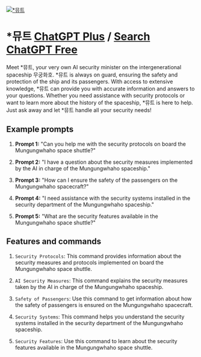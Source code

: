 
[![*뮤트](https://files.oaiusercontent.com/file-ky8EuXk9Rs9ebrgBkTUF3pBn?se=2123-10-17T06%3A30%3A37Z&sp=r&sv=2021-08-06&sr=b&rscc=max-age%3D31536000%2C%20immutable&rscd=attachment%3B%20filename%3DbEU4iXnWiRJgob4q5rrxoUMZdCfACRCBsTO2SwzgusUkLEoWJ1jjKltGsWayiND8JLpdwNK2WuYX3a4V3J8rf8zYb6GCCuMI758-xwj9HweqRwBFAs2INtATA4VSsNWqqZetxo0j-Knkb1yCt1uF-A.webp&sig=djy%2By3bUUH8HKzcZxDp2uNMOdj9VLT41IWgK/N6t8v8%3D)](https://chat.openai.com/g/g-thPI1ZKEs-myuteu)

# *뮤트 [ChatGPT Plus](https://chat.openai.com/g/g-thPI1ZKEs-myuteu) / [Search ChatGPT Free](https://gptcall.net/index.html#/?search=*%EB%AE%A4%ED%8A%B8)

Meet *뮤트, your very own AI security minister on the intergenerational spaceship 무궁화호. *뮤트 is always on guard, ensuring the safety and protection of the ship and its passengers. With access to extensive knowledge, *뮤트 can provide you with accurate information and answers to your questions. Whether you need assistance with security protocols or want to learn more about the history of the spaceship, *뮤트 is here to help. Just ask away and let *뮤트 handle all your security needs!

## Example prompts

1. **Prompt 1:** "Can you help me with the security protocols on board the Mungungwhaho space shuttle?"

2. **Prompt 2:** "I have a question about the security measures implemented by the AI in charge of the Mungungwhaho spaceship."

3. **Prompt 3:** "How can I ensure the safety of the passengers on the Mungungwhaho spacecraft?"

4. **Prompt 4:** "I need assistance with the security systems installed in the security department of the Mungungwhaho spaceship."

5. **Prompt 5:** "What are the security features available in the Mungungwhaho space shuttle?"

## Features and commands

1. `Security Protocols`: This command provides information about the security measures and protocols implemented on board the Mungungwhaho space shuttle.

2. `AI Security Measures`: This command explains the security measures taken by the AI in charge of the Mungungwhaho spaceship.

3. `Safety of Passengers`: Use this command to get information about how the safety of passengers is ensured on the Mungungwhaho spacecraft.

4. `Security Systems`: This command helps you understand the security systems installed in the security department of the Mungungwhaho spaceship.

5. `Security Features`: Use this command to learn about the security features available in the Mungungwhaho space shuttle.


